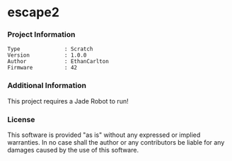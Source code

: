 escape2
================



### Project Information
```
Type              : Scratch
Version           : 1.0.0
Author            : EthanCarlton
Firmware          : 42
```

### Additional Information
This project requires a Jade Robot to run!

### License
This software is provided "as is" without any expressed or implied warranties.  In no case shall the author or any contributors be liable for any damages caused by the use of this software.

